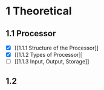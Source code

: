# 1 Theoretical
## 1.1 Processor
- [x] [[1.1.1 Structure of the Processor]]
- [x] [[1.1.2 Types of Processor]]
- [ ] [[1.1.3 Input, Output, Storage]]
## 1.2 